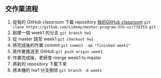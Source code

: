 ## 交作業流程
1. 從我的 GitHub classroom 下載 repository
[我的GitHub classroom](https://github.com/Lidemy/mentor-program-5th-vir778353.git)
`git clone https://github.com/Lidemy/mentor-program-5th-vir778353.git`
2. 創建一個 week1 的分支
`git branch hw1`
3. 從 master 跳至 week1
`git checkout hw1`
4. 將完成後的作業 commit
`git commit -am "finished week1"`
5. 將作業推送至 GitHub
`git push origin week1`
6. 作業完成後，老師會 merge week1 to master
7. 將新的 repository 下載下來
8. 將本機的 hw1 分支刪除
`git branch -d week1`
